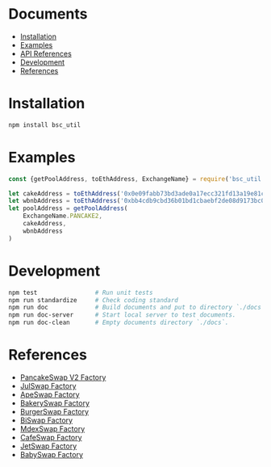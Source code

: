# Documents

* [Installation](#installation)
* [Examples](#examples)
* [API References](https://kevin-leptons.github.io/bsc_util)
* [Development](#development)
* [References](#references)

# Installation

```bash
npm install bsc_util
```

# Examples

```js
const {getPoolAddress, toEthAddress, ExchangeName} = require('bsc_util')

let cakeAddress = toEthAddress('0x0e09fabb73bd3ade0a17ecc321fd13a19e81ce82')
let wbnbAddress = toEthAddress('0xbb4cdb9cbd36b01bd1cbaebf2de08d9173bc095c')
let poolAddress = getPoolAddress(
    ExchangeName.PANCAKE2,
    cakeAddress,
    wbnbAddress
)
```

# Development

```bash
npm test                # Run unit tests
npm run standardize     # Check coding standard
npm run doc             # Build documents and put to directory `./docs`.
npm run doc-server      # Start local server to test documents.
npm run doc-clean       # Empty documents directory `./docs`.
```

# References

* [PancakeSwap V2 Factory](https://github.com/pancakeswap/pancake-swap-core/blob/3b214306770e86bc3a64e67c2b5bdb566b4e94a7/contracts/PancakeFactory.sol)
* [JulSwap Factory](https://github.com/JustLiquidity/swapliquidity/blob/5747373edfcb0d3b04f6531a6cb5b16811229649/contracts/bscswap/BSCswapFactory.sol)
* [ApeSwap Factory](https://github.com/ApeSwapFinance/apeswap-swap-core/blob/9a51c4906606ad8974cabaa3aaf474af4618d0e5/contracts/ApeFactory.sol)
* [BakerySwap Factory](https://github.com/BakeryProject/bakery-swap-core/blob/904f7dc210ed45f30b602068efc94b277d01fa0e/contracts/BakerySwapFactory.sol)
* [BurgerSwap Factory](https://github.com/burgerswap-org/burgerswap-core/blob/2ca32d36cff76d28be40a1b089ab651e65f7f2b0/contracts/DemaxFactory.sol)
* [BiSwap Factory](https://github.com/biswap-org/core/blob/main/contracts/BiswapFactory.sol)
* [MdexSwap Factory](https://github.com/mdexSwap/bscswap)
* [CafeSwap Factory](https://github.com/CafeSwap/cafe-swap-core/blob/master/contracts/CafeFactory.sol)
* [JetSwap Factory](https://docs.jetswap.finance/contracts)
* [BabySwap Factory](https://docs.babyswap.finance/developers/smart-contracts)
